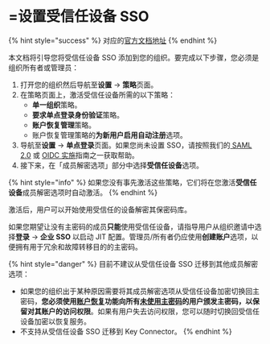 # =设置受信任设备 SSO

{% hint style="success" %}
对应的[官方文档地址](https://bitwarden.com/help/setup-sso-with-trusted-devices/)
{% endhint %}

本文档将引导您将受信任设备 SSO 添加到您的组织。要完成以下步骤，您必须是组织所有者或管理员：

1. 打开您的组织然后导航至**设置** → **策略**页面。
2. 在策略页面上，激活受信任设备所需的以下策略：
   * **单一组织**策略。
   * **要求单点登录身份验证**策略。
   * **账户恢复管理**策略。
   * 账户恢复管理策略的**为新用户启用自动注册**选项。
3. 导航至**设置** → **单点登录**页面。如果您尚未设置 SSO，请按照我们的[ SAML 2.0](../../../login-with-sso/saml-2.0-configuration.md) 或 [OIDC 实施](../../../login-with-sso/oidc-configuration.md)指南之一获取帮助。
4. 接下来，在「成员解密选项」部分中选择**受信任设备**选项。

{% hint style="info" %}
如果您没有事先激活这些策略，它们将在您激活**受信任设备**成员解密选项时自动激活。
{% endhint %}

激活后，用户可以开始使用受信任的设备解密其保密码库。

如果您期望让没有主密码的成员**只能**使用受信任设备，请指导用户从组织邀请中选择**登录** → **企业 SSO** 以启动 JIT 配置。管理员/所有者仍应使用**创建账户**选项，以便拥有用于冗余和故障转移目的的主密码。

{% hint style="danger" %}
目前不建议从受信任设备 SSO 迁移到其他成员解密选项：

* 如果您的组织出于某种原因需要将其成员解密选项从受信任设备加密切换回主密码，**您必须使用**[**账户恢复**](../../../organizations/admin-password-reset.md#reset-a-master-password)**功能向所有**[**未使用主密码**](about-trusted-devices.md#impact-on-master-passwords)**的用户颁发主密码，以保留对其账户的访问权限**。如果有用户失去访问权限，您可以随时切换回受信任设备加密以恢复服务。
* 不支持从受信任设备 SSO 迁移到 Key Connector。
{% endhint %}
